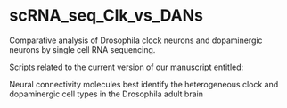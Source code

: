 # scRNA_seq_Clk_vs_DANs
Comparative analysis of Drosophila clock neurons and dopaminergic neurons by single cell RNA sequencing.

Scripts related to the current version of our manuscript entitled:

Neural connectivity molecules best identify the heterogeneous clock and dopaminergic cell types in the Drosophila adult brain


